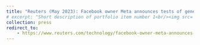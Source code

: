 ```yaml
---
title: "Reuters (May 2023): Facebook owner Meta announces tests of generative AI ads tool"
# excerpt: "Short description of portfolio item number 1<br/><img src='/images/500x300.png'>"
collection: press
redirect_to:
    - https://www.reuters.com/technology/facebook-owner-meta-announces-tests-generative-ai-ads-tool-2023-05-11/
---
```


